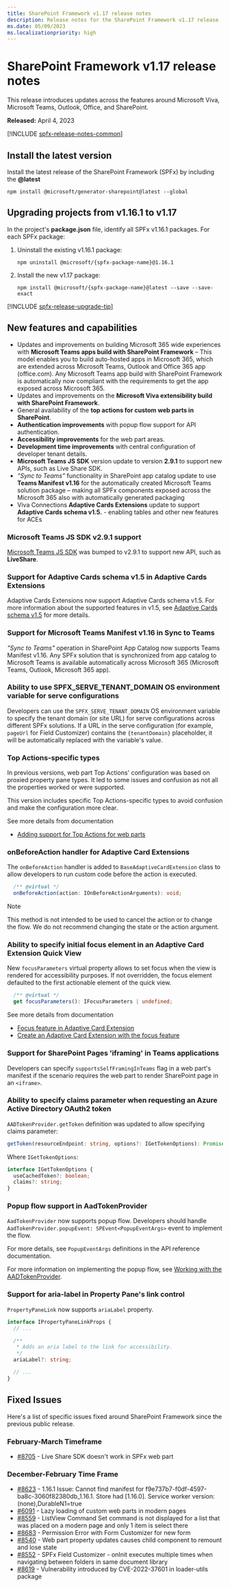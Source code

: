 ```yaml
---
title: SharePoint Framework v1.17 release notes
description: Release notes for the SharePoint Framework v1.17 release
ms.date: 05/09/2023
ms.localizationpriority: high
---
```

# SharePoint Framework v1.17 release notes

This release introduces updates across the features around Microsoft Viva, Microsoft Teams, Outlook, Office, and SharePoint.

**Released:** April 4, 2023

[!INCLUDE [spfx-release-notes-common](../../includes/snippets/spfx-release-notes-common.md)]

## Install the latest version

Install the latest release of the SharePoint Framework (SPFx) by including the **@latest**

```console
npm install @microsoft/generator-sharepoint@latest --global
```

## Upgrading projects from v1.16.1 to v1.17

In the project's **package.json** file, identify all SPFx v1.16.1 packages. For each SPFx package:

1. Uninstall the existing v1.16.1 package:

    ```console
    npm uninstall @microsoft/{spfx-package-name}@1.16.1
    ```

1. Install the new v1.17 package:

    ```console
    npm install @microsoft/{spfx-package-name}@latest --save --save-exact
    ```

[!INCLUDE [spfx-release-upgrade-tip](../../includes/snippets/spfx-release-upgrade-tip.md)]

## New features and capabilities

- Updates and improvements on building Microsoft 365 wide experiences with **Microsoft Teams apps build with SharePoint Framework** – This model enables you to build auto-hosted apps in Microsoft 365, which are extended across Microsoft Teams, Outlook and Office 365 app (office.com). Any Microsoft Teams app build with SharePoint Framework is automatically now compliant with the requirements to get the app exposed across Microsoft 365.
- Updates and improvements on the **Microsoft Viva extensibility build with SharePoint Framework**.
- General availability of the **top actions for custom web parts in SharePoint**.
- **Authentication improvements** with popup flow support for API authentication.
- **Accessibility improvements** for the web part areas.
- **Development time improvements** with central configuration of developer tenant details.
- **Microsoft Teams JS SDK** version update to version **2.9.1** to support new APIs, such as Live Share SDK.
- *“Sync to Teams”* functionality in SharePoint app catalog update to use **Teams Manifest v1.16** for the automatically created Microsoft Teams solution package – making all SPFx components exposed across the Microsoft 365 also with automatically generated packaging
- Viva Connections **Adaptive Cards Extensions** update to support **Adaptive Cards schema v1.5.** - enabling tables and other new features for ACEs

### Microsoft Teams JS SDK v2.9.1 support

[Microsoft Teams JS SDK](/javascript/api/overview/msteams-client) was bumped to v2.9.1 to support new API, such as **LiveShare**.

### Support for Adaptive Cards schema v1.5 in Adaptive Cards Extensions

Adaptive Cards Extensions now support Adaptive Cards schema v1.5. For more information about the supported features in v1.5, see [Adaptive Cards schema v1.5](https://adaptivecards.io/explorer/AdaptiveCard.html) for more details.

### Support for Microsoft Teams Manifest v1.16 in Sync to Teams

*"Sync to Teams"* operation in SharePoint App Catalog now supports Teams Manifest v1.16. Any SPFx solution that is synchronized from app catalog to Microsoft Teams is available automatically across Microsoft 365 (Microsoft Teams, Outlook, Microsoft 365 app).

### Ability to use SPFX_SERVE_TENANT_DOMAIN OS environment variable for serve configurations

Developers can use the `SPFX_SERVE_TENANT_DOMAIN` OS environment variable to specify the tenant domain (or site URL) for serve configurations across different SPFx solutions. If a URL in the serve configuration (for example, `pageUrl` for Field Customizer) contains the `{tenantDomain}` placeholder, it will be automatically replaced with the variable's value.

### Top Actions-specific types

In previous versions, web part Top Actions' configuration was based on proxied property pane types. It led to some issues and confusion as not all the properties worked or were supported.

This version includes specific Top Actions-specific types to avoid confusion and make the configuration more clear.

See more details from documentation

- [Adding support for Top Actions for web parts](web-parts/guidance/getting-started-with-top-actions.md)

### onBeforeAction handler for Adaptive Card Extensions

The `onBeforeAction` handler is added to `BaseAdaptiveCardExtension` class to allow developers to run custom code before the action is executed.

```typescript
  /** @virtual */
  onBeforeAction(action: IOnBeforeActionArguments): void;
```

> [!NOTE]
> This method is not intended to be used to cancel the action or to change the flow. We do not recommend changing the state or the action argument.

### Ability to specify initial focus element in an Adaptive Card Extension Quick View

New `focusParameters` virtual property allows to set focus when the view is rendered for accessibility purposes. If not overridden, the focus element defaulted to the first actionable element of the quick view.

```typescript
  /** @virtual */
  get focusParameters(): IFocusParameters | undefined;
```

See more details from documentation

- [Focus feature in Adaptive Card Extension](viva/features/focus-feature/FocusFeatureDocumentation.md)
- [Create an Adaptive Card Extension with the focus feature](viva/features/focus-feature/FocusFeatureTutorial.md)

### Support for SharePoint Pages 'iframing' in Teams applications

Developers can specify `supportsSelfFramingInTeams` flag in a web part's manifest if the scenario requires the web part to render SharePoint page in an `<iframe>`.

### Ability to specify claims parameter when requesting an Azure Active Directory OAuth2 token

`AADTokenProvider.getToken` definition was updated to allow specifying claims parameter:

```typescript
getToken(resourceEndpoint: string, options?: IGetTokenOptions): Promise<string>;
```

Where `IGetTokenOptions`:

```typescript
interface IGetTokenOptions {
  useCachedToken?: boolean;
  claims?: string;
}
```

### Popup flow support in AadTokenProvider

`AadTokenProvider` now supports popup flow. Developers should handle `AadTokenProvider.popupEvent: SPEvent<PopupEventArgs>` event to implement the flow.

For more details, see `PopupEventArgs` definitions in the API reference documentation.

For more information on implementing the popup flow, see [Working with the AADTokenProvider](use-aadtokenprovider.md).

### Support for aria-label in Property Pane's link control

`PropertyPaneLink` now supports `ariaLabel` property.

```typescript
interface IPropertyPaneLinkProps {
  // ...

  /**
   * Adds an aria label to the link for accessibility.
   */
  ariaLabel?: string;

  // ...
}
```

## Fixed Issues

Here's a list of specific issues fixed around SharePoint Framework since the previous public release.

### February-March Timeframe

- [#8705](https://github.com/SharePoint/sp-dev-docs/issues/8705) - Live Share SDK doesn't work in SPFx web part

### December-February Time Frame

- [#8623](https://github.com/SharePoint/sp-dev-docs/issues/8623) - 1.16.1 Issue: Cannot find manifest for f9e737b7-f0df-4597-ba8c-3060f82380db_1.16.1. Store had [1.16.0]. Service worker version: (none),DurableN1=true
- [#6091](https://github.com/SharePoint/sp-dev-docs/issues/6091) - Lazy loading of custom web parts in modern pages
- [#8559](https://github.com/SharePoint/sp-dev-docs/issues/8559) - ListView Command Set command is not displayed for a list that was placed on a modern page and only 1 item is select there
- [#8683](https://github.com/SharePoint/sp-dev-docs/issues/8683) - Permission Error with Form Customizer for new form
- [#8540](https://github.com/SharePoint/sp-dev-docs/issues/8540) - Web part property updates causes child component to remount and lose state
- [#8552](https://github.com/SharePoint/sp-dev-docs/issues/8552) - SPFx Field Customizer - onInit executes multiple times when navigating between folders in same document library
- [#8619](https://github.com/SharePoint/sp-dev-docs/issues/8619) - Vulnerability introduced by CVE-2022-37601 in loader-utils package

